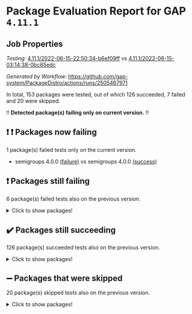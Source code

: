 # Package Evaluation Report for GAP `4.11.1`

## Job Properties

*Testing:* [4.11.1/2022-06-15-22:50:34-b6ef09ff](https://github.com/gap-system/PackageDistro/blob/data/reports/4.11.1/2022-06-15-22:50:34-b6ef09ff) vs [4.11.1/2022-06-15-03:14:38-0bc65edc](https://github.com/gap-system/PackageDistro/blob/data/reports/4.11.1/2022-06-15-03:14:38-0bc65edc)

*Generated by Workflow:* https://github.com/gap-system/PackageDistro/actions/runs/2505467971

In total, 153 packages were tested, out of which 126 succeeded, 7 failed and 20 were skipped.

:bangbang: **Detected package(s) failing only on current version.** :bangbang:

## :exclamation: :exclamation: Packages now failing

1 package(s) failed tests only on the current version.
- semigroups 4.0.0 [(failure)](https://github.com/gap-system/PackageDistro/runs/6909170611?check_suite_focus=true) vs semigroups 4.0.0 [(success)](https://github.com/gap-system/PackageDistro/runs/6892315111?check_suite_focus=true)

## :exclamation: Packages still failing

6 package(s) failed tests also on the previous version.
<details><summary>Click to show packages!</summary>

- fining 1.4.1 [(failure)](https://github.com/gap-system/PackageDistro/runs/6909165946?check_suite_focus=true)
- francy 1.2.4 [(failure)](https://github.com/gap-system/PackageDistro/runs/6909166426?check_suite_focus=true)
- hap 1.41 [(failure)](https://github.com/gap-system/PackageDistro/runs/6909167245?check_suite_focus=true)
- normalizinterface 1.3.2 [(failure)](https://github.com/gap-system/PackageDistro/runs/6909169275?check_suite_focus=true)
- packagemanager 1.2 [(failure)](https://github.com/gap-system/PackageDistro/runs/6909169542?check_suite_focus=true)
- recog 1.3.2 [(failure)](https://github.com/gap-system/PackageDistro/runs/6909170237?check_suite_focus=true)
</details>

## :heavy_check_mark: Packages still succeeding

126 package(s) succeeded tests also on the previous version.
<details><summary>Click to show packages!</summary>

- ace 5.4 [(success)](https://github.com/gap-system/PackageDistro/runs/6909163539?check_suite_focus=true)
- aclib 1.3.2 [(success)](https://github.com/gap-system/PackageDistro/runs/6909163608?check_suite_focus=true)
- agt 0.2 [(success)](https://github.com/gap-system/PackageDistro/runs/6909163685?check_suite_focus=true)
- alnuth 3.2.1 [(success)](https://github.com/gap-system/PackageDistro/runs/6909163747?check_suite_focus=true)
- anupq 3.2.6 [(success)](https://github.com/gap-system/PackageDistro/runs/6909163804?check_suite_focus=true)
- atlasrep 2.1.2 [(success)](https://github.com/gap-system/PackageDistro/runs/6909163888?check_suite_focus=true)
- autodoc 2022.03.10 [(success)](https://github.com/gap-system/PackageDistro/runs/6909163983?check_suite_focus=true)
- automata 1.15 [(success)](https://github.com/gap-system/PackageDistro/runs/6909164050?check_suite_focus=true)
- automgrp 1.3.2 [(success)](https://github.com/gap-system/PackageDistro/runs/6909164117?check_suite_focus=true)
- autpgrp 1.10.2 [(success)](https://github.com/gap-system/PackageDistro/runs/6909164200?check_suite_focus=true)
- cap 2022.06-03 [(success)](https://github.com/gap-system/PackageDistro/runs/6909164263?check_suite_focus=true)
- caratinterface 2.3.3 [(success)](https://github.com/gap-system/PackageDistro/runs/6909164310?check_suite_focus=true)
- cddinterface 2020.06.24 [(success)](https://github.com/gap-system/PackageDistro/runs/6909164374?check_suite_focus=true)
- circle 1.6.5 [(success)](https://github.com/gap-system/PackageDistro/runs/6909164440?check_suite_focus=true)
- classicpres 1.22 [(success)](https://github.com/gap-system/PackageDistro/runs/6909164515?check_suite_focus=true)
- cohomolo 1.6.10 [(success)](https://github.com/gap-system/PackageDistro/runs/6909164655?check_suite_focus=true)
- congruence 1.2.4 [(success)](https://github.com/gap-system/PackageDistro/runs/6909164730?check_suite_focus=true)
- corelg 1.56 [(success)](https://github.com/gap-system/PackageDistro/runs/6909164784?check_suite_focus=true)
- crime 1.6 [(success)](https://github.com/gap-system/PackageDistro/runs/6909164880?check_suite_focus=true)
- crisp 1.4.5 [(success)](https://github.com/gap-system/PackageDistro/runs/6909164938?check_suite_focus=true)
- crypting 0.10 [(success)](https://github.com/gap-system/PackageDistro/runs/6909165004?check_suite_focus=true)
- cryst 4.1.24 [(success)](https://github.com/gap-system/PackageDistro/runs/6909165070?check_suite_focus=true)
- crystcat 1.1.9 [(success)](https://github.com/gap-system/PackageDistro/runs/6909165136?check_suite_focus=true)
- ctbllib 1.3.4 [(success)](https://github.com/gap-system/PackageDistro/runs/6909165179?check_suite_focus=true)
- cubefree 1.19 [(success)](https://github.com/gap-system/PackageDistro/runs/6909165227?check_suite_focus=true)
- curlinterface 2.2.2 [(success)](https://github.com/gap-system/PackageDistro/runs/6909165274?check_suite_focus=true)
- cvec 2.7.5 [(success)](https://github.com/gap-system/PackageDistro/runs/6909165327?check_suite_focus=true)
- datastructures 0.2.7 [(success)](https://github.com/gap-system/PackageDistro/runs/6909165375?check_suite_focus=true)
- deepthought 1.0.5 [(success)](https://github.com/gap-system/PackageDistro/runs/6909165421?check_suite_focus=true)
- design 1.7 [(success)](https://github.com/gap-system/PackageDistro/runs/6909165469?check_suite_focus=true)
- difsets 2.3.1 [(success)](https://github.com/gap-system/PackageDistro/runs/6909165517?check_suite_focus=true)
- digraphs 1.5.3 [(success)](https://github.com/gap-system/PackageDistro/runs/6909165574?check_suite_focus=true)
- edim 1.3.5 [(success)](https://github.com/gap-system/PackageDistro/runs/6909165645?check_suite_focus=true)
- example 4.3.1 [(success)](https://github.com/gap-system/PackageDistro/runs/6909165692?check_suite_focus=true)
- factint 1.6.3 [(success)](https://github.com/gap-system/PackageDistro/runs/6909165742?check_suite_focus=true)
- ferret 1.0.7 [(success)](https://github.com/gap-system/PackageDistro/runs/6909165811?check_suite_focus=true)
- fga 1.4.0 [(success)](https://github.com/gap-system/PackageDistro/runs/6909165893?check_suite_focus=true)
- float 1.0.3 [(success)](https://github.com/gap-system/PackageDistro/runs/6909166028?check_suite_focus=true)
- format 1.4.3 [(success)](https://github.com/gap-system/PackageDistro/runs/6909166082?check_suite_focus=true)
- forms 1.2.7 [(success)](https://github.com/gap-system/PackageDistro/runs/6909166133?check_suite_focus=true)
- fplsa 1.2.5 [(success)](https://github.com/gap-system/PackageDistro/runs/6909166182?check_suite_focus=true)
- fr 2.4.8 [(success)](https://github.com/gap-system/PackageDistro/runs/6909166286?check_suite_focus=true)
- fwtree 1.3 [(success)](https://github.com/gap-system/PackageDistro/runs/6909166503?check_suite_focus=true)
- gbnp 1.0.5 [(success)](https://github.com/gap-system/PackageDistro/runs/6909166560?check_suite_focus=true)
- generalizedmorphismsforcap 2022.05-01 [(success)](https://github.com/gap-system/PackageDistro/runs/6909166632?check_suite_focus=true)
- genss 1.6.6 [(success)](https://github.com/gap-system/PackageDistro/runs/6909166703?check_suite_focus=true)
- gradedringforhomalg 2022.03-01 [(success)](https://github.com/gap-system/PackageDistro/runs/6909166792?check_suite_focus=true)
- grape 4.8.5 [(success)](https://github.com/gap-system/PackageDistro/runs/6909166865?check_suite_focus=true)
- groupoids 1.69 [(success)](https://github.com/gap-system/PackageDistro/runs/6909166959?check_suite_focus=true)
- grpconst 2.6.2 [(success)](https://github.com/gap-system/PackageDistro/runs/6909167044?check_suite_focus=true)
- guarana 0.96.3 [(success)](https://github.com/gap-system/PackageDistro/runs/6909167114?check_suite_focus=true)
- guava 3.16 [(success)](https://github.com/gap-system/PackageDistro/runs/6909167178?check_suite_focus=true)
- hapcryst 0.1.14 [(success)](https://github.com/gap-system/PackageDistro/runs/6909167334?check_suite_focus=true)
- hecke 1.5.3 [(success)](https://github.com/gap-system/PackageDistro/runs/6909167408?check_suite_focus=true)
- help 3.5 [(success)](https://github.com/gap-system/PackageDistro/runs/6909167484?check_suite_focus=true)
- idrel 2.44 [(success)](https://github.com/gap-system/PackageDistro/runs/6909167549?check_suite_focus=true)
- images 1.3.1 [(success)](https://github.com/gap-system/PackageDistro/runs/6909167623?check_suite_focus=true)
- intpic 0.3.0 [(success)](https://github.com/gap-system/PackageDistro/runs/6909167704?check_suite_focus=true)
- io 4.7.2 [(success)](https://github.com/gap-system/PackageDistro/runs/6909167796?check_suite_focus=true)
- irredsol 1.4.3 [(success)](https://github.com/gap-system/PackageDistro/runs/6909167863?check_suite_focus=true)
- json 2.1.0 [(success)](https://github.com/gap-system/PackageDistro/runs/6909167926?check_suite_focus=true)
- jupyterkernel 1.4.1 [(success)](https://github.com/gap-system/PackageDistro/runs/6909168012?check_suite_focus=true)
- jupyterviz 1.5.1 [(success)](https://github.com/gap-system/PackageDistro/runs/6909168108?check_suite_focus=true)
- kan 1.34 [(success)](https://github.com/gap-system/PackageDistro/runs/6909168172?check_suite_focus=true)
- kbmag 1.5.9 [(success)](https://github.com/gap-system/PackageDistro/runs/6909168221?check_suite_focus=true)
- laguna 3.9.5 [(success)](https://github.com/gap-system/PackageDistro/runs/6909168288?check_suite_focus=true)
- liealgdb 2.2.1 [(success)](https://github.com/gap-system/PackageDistro/runs/6909168348?check_suite_focus=true)
- liepring 2.6 [(success)](https://github.com/gap-system/PackageDistro/runs/6909168424?check_suite_focus=true)
- liering 2.4.2 [(success)](https://github.com/gap-system/PackageDistro/runs/6909168487?check_suite_focus=true)
- linearalgebraforcap 2022.06-01 [(success)](https://github.com/gap-system/PackageDistro/runs/6909168556?check_suite_focus=true)
- loops 3.4.1 [(success)](https://github.com/gap-system/PackageDistro/runs/6909168611?check_suite_focus=true)
- lpres 1.0.3 [(success)](https://github.com/gap-system/PackageDistro/runs/6909168668?check_suite_focus=true)
- majoranaalgebras 1.4 [(success)](https://github.com/gap-system/PackageDistro/runs/6909168728?check_suite_focus=true)
- mapclass 1.4.5 [(success)](https://github.com/gap-system/PackageDistro/runs/6909168775?check_suite_focus=true)
- matgrp 0.64 [(success)](https://github.com/gap-system/PackageDistro/runs/6909168840?check_suite_focus=true)
- modisom 2.5.2 [(success)](https://github.com/gap-system/PackageDistro/runs/6909168910?check_suite_focus=true)
- modulepresentationsforcap 2022.05-03 [(success)](https://github.com/gap-system/PackageDistro/runs/6909168977?check_suite_focus=true)
- monoidalcategories 2022.05-06 [(success)](https://github.com/gap-system/PackageDistro/runs/6909169037?check_suite_focus=true)
- nconvex 2020.11-04 [(success)](https://github.com/gap-system/PackageDistro/runs/6909169088?check_suite_focus=true)
- nilmat 1.4.1 [(success)](https://github.com/gap-system/PackageDistro/runs/6909169160?check_suite_focus=true)
- nock 1.5 [(success)](https://github.com/gap-system/PackageDistro/runs/6909169213?check_suite_focus=true)
- nq 2.5.8 [(success)](https://github.com/gap-system/PackageDistro/runs/6909169334?check_suite_focus=true)
- numericalsgps 1.3.0 [(success)](https://github.com/gap-system/PackageDistro/runs/6909169394?check_suite_focus=true)
- openmath 11.5.1 [(success)](https://github.com/gap-system/PackageDistro/runs/6909169431?check_suite_focus=true)
- orb 4.8.4 [(success)](https://github.com/gap-system/PackageDistro/runs/6909169495?check_suite_focus=true)
- patternclass 2.4.2 [(success)](https://github.com/gap-system/PackageDistro/runs/6909169604?check_suite_focus=true)
- permut 2.0.4 [(success)](https://github.com/gap-system/PackageDistro/runs/6909169669?check_suite_focus=true)
- polenta 1.3.10 [(success)](https://github.com/gap-system/PackageDistro/runs/6909169724?check_suite_focus=true)
- polymaking 0.8.6 [(success)](https://github.com/gap-system/PackageDistro/runs/6909169787?check_suite_focus=true)
- primgrp 3.4.2 [(success)](https://github.com/gap-system/PackageDistro/runs/6909169827?check_suite_focus=true)
- profiling 2.5.0 [(success)](https://github.com/gap-system/PackageDistro/runs/6909169877?check_suite_focus=true)
- qpa 1.33 [(success)](https://github.com/gap-system/PackageDistro/runs/6909169925?check_suite_focus=true)
- quagroup 1.8.3 [(success)](https://github.com/gap-system/PackageDistro/runs/6909169983?check_suite_focus=true)
- radiroot 2.9 [(success)](https://github.com/gap-system/PackageDistro/runs/6909170060?check_suite_focus=true)
- rcwa 4.6.4 [(success)](https://github.com/gap-system/PackageDistro/runs/6909170117?check_suite_focus=true)
- rds 1.8 [(success)](https://github.com/gap-system/PackageDistro/runs/6909170178?check_suite_focus=true)
- repndecomp 1.2.1 [(success)](https://github.com/gap-system/PackageDistro/runs/6909170301?check_suite_focus=true)
- repsn 3.1.0 [(success)](https://github.com/gap-system/PackageDistro/runs/6909170374?check_suite_focus=true)
- resclasses 4.7.2 [(success)](https://github.com/gap-system/PackageDistro/runs/6909170448?check_suite_focus=true)
- scscp 2.3.1 [(success)](https://github.com/gap-system/PackageDistro/runs/6909170548?check_suite_focus=true)
- sglppow 2.2 [(success)](https://github.com/gap-system/PackageDistro/runs/6909170691?check_suite_focus=true)
- sgpviz 0.999.5 [(success)](https://github.com/gap-system/PackageDistro/runs/6909170790?check_suite_focus=true)
- simpcomp 2.1.14 [(success)](https://github.com/gap-system/PackageDistro/runs/6909170853?check_suite_focus=true)
- singular 2020.12.18 [(success)](https://github.com/gap-system/PackageDistro/runs/6909170908?check_suite_focus=true)
- sla 1.5.3 [(success)](https://github.com/gap-system/PackageDistro/runs/6909170991?check_suite_focus=true)
- smallgrp 1.5 [(success)](https://github.com/gap-system/PackageDistro/runs/6909171059?check_suite_focus=true)
- smallsemi 0.6.13 [(success)](https://github.com/gap-system/PackageDistro/runs/6909171117?check_suite_focus=true)
- sonata 2.9.4 [(success)](https://github.com/gap-system/PackageDistro/runs/6909171183?check_suite_focus=true)
- sophus 1.25 [(success)](https://github.com/gap-system/PackageDistro/runs/6909171244?check_suite_focus=true)
- spinsym 1.5.2 [(success)](https://github.com/gap-system/PackageDistro/runs/6909171292?check_suite_focus=true)
- symbcompcc 1.3.2 [(success)](https://github.com/gap-system/PackageDistro/runs/6909171361?check_suite_focus=true)
- thelma 1.3 [(success)](https://github.com/gap-system/PackageDistro/runs/6909171442?check_suite_focus=true)
- tomlib 1.2.9 [(success)](https://github.com/gap-system/PackageDistro/runs/6909171540?check_suite_focus=true)
- toric 1.9.5 [(success)](https://github.com/gap-system/PackageDistro/runs/6909171597?check_suite_focus=true)
- transgrp 3.6.2 [(success)](https://github.com/gap-system/PackageDistro/runs/6909171668?check_suite_focus=true)
- ugaly 4.0.2 [(success)](https://github.com/gap-system/PackageDistro/runs/6909171741?check_suite_focus=true)
- unipot 1.5 [(success)](https://github.com/gap-system/PackageDistro/runs/6909171805?check_suite_focus=true)
- unitlib 4.1.0 [(success)](https://github.com/gap-system/PackageDistro/runs/6909171878?check_suite_focus=true)
- utils 0.72 [(success)](https://github.com/gap-system/PackageDistro/runs/6909171952?check_suite_focus=true)
- uuid 0.7 [(success)](https://github.com/gap-system/PackageDistro/runs/6909172021?check_suite_focus=true)
- walrus 0.9991 [(success)](https://github.com/gap-system/PackageDistro/runs/6909172077?check_suite_focus=true)
- wedderga 4.10.2 [(success)](https://github.com/gap-system/PackageDistro/runs/6909172152?check_suite_focus=true)
- xmod 2.88 [(success)](https://github.com/gap-system/PackageDistro/runs/6909172205?check_suite_focus=true)
- xmodalg 1.22 [(success)](https://github.com/gap-system/PackageDistro/runs/6909172263?check_suite_focus=true)
- yangbaxter 0.10.0 [(success)](https://github.com/gap-system/PackageDistro/runs/6909172314?check_suite_focus=true)
- zeromqinterface 0.13 [(success)](https://github.com/gap-system/PackageDistro/runs/6909172384?check_suite_focus=true)
</details>

## :heavy_minus_sign: Packages that were skipped

20 package(s) skipped tests also on the previous version.
<details><summary>Click to show packages!</summary>

- 4ti2interface 2022.03-01 [(skipped)](https://github.com/gap-system/PackageDistro/runs/6909085261?check_suite_focus=true)
- browse 1.8.14 [(skipped)](https://github.com/gap-system/PackageDistro/runs/6909085261?check_suite_focus=true)
- examplesforhomalg 2022.03-01 [(skipped)](https://github.com/gap-system/PackageDistro/runs/6909085261?check_suite_focus=true)
- gapdoc 1.6.5 [(skipped)](https://github.com/gap-system/PackageDistro/runs/6909085261?check_suite_focus=true)
- gauss 2022.03-01 [(skipped)](https://github.com/gap-system/PackageDistro/runs/6909085261?check_suite_focus=true)
- gaussforhomalg 2022.03-01 [(skipped)](https://github.com/gap-system/PackageDistro/runs/6909085261?check_suite_focus=true)
- gradedmodules 2022.03-01 [(skipped)](https://github.com/gap-system/PackageDistro/runs/6909085261?check_suite_focus=true)
- homalg 2022.03-01 [(skipped)](https://github.com/gap-system/PackageDistro/runs/6909085261?check_suite_focus=true)
- homalgtocas 2022.03-01 [(skipped)](https://github.com/gap-system/PackageDistro/runs/6909085261?check_suite_focus=true)
- io_forhomalg 2022.03-01 [(skipped)](https://github.com/gap-system/PackageDistro/runs/6909085261?check_suite_focus=true)
- itc 1.5.1 [(skipped)](https://github.com/gap-system/PackageDistro/runs/6909085261?check_suite_focus=true)
- localizeringforhomalg 2022.03-01 [(skipped)](https://github.com/gap-system/PackageDistro/runs/6909085261?check_suite_focus=true)
- matricesforhomalg 2022.04-01 [(skipped)](https://github.com/gap-system/PackageDistro/runs/6909085261?check_suite_focus=true)
- modules 2022.03-01 [(skipped)](https://github.com/gap-system/PackageDistro/runs/6909085261?check_suite_focus=true)
- polycyclic 2.16 [(skipped)](https://github.com/gap-system/PackageDistro/runs/6909085261?check_suite_focus=true)
- ringsforhomalg 2022.04-01 [(skipped)](https://github.com/gap-system/PackageDistro/runs/6909085261?check_suite_focus=true)
- sco 2022.03-01 [(skipped)](https://github.com/gap-system/PackageDistro/runs/6909085261?check_suite_focus=true)
- toolsforhomalg 2022.05-01 [(skipped)](https://github.com/gap-system/PackageDistro/runs/6909085261?check_suite_focus=true)
- toricvarieties 2022.03.23 [(skipped)](https://github.com/gap-system/PackageDistro/runs/6909085261?check_suite_focus=true)
- xgap 4.31 [(skipped)](https://github.com/gap-system/PackageDistro/runs/6909085261?check_suite_focus=true)
</details>

